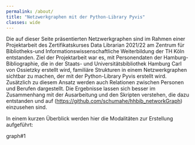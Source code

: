 ```yaml
---
permalink: /about/
title: "Netzwerkgraphen mit der Python-Library Pyvis"
classes: wide
---
```


Die auf dieser Seite präsentierten Netzwerkgraphen sind im Rahmen einer Projektarbeit des Zertifikatskurses Data Librarian 2021/22 am Zentrum für Bibliotheks-und Informationswissenschaftliche Weiterbildung der TH Köln entstanden. Ziel der Projektarbeit war es, mit Personendaten der Hamburg-Bibliographie, die in der Staats- und Universitätsbibliothek Hamburg Carl von Ossietzky erstellt wird, familiäre Strukturen in einem Netzwerkgraphen sichtbar zu machen, der mit der Python-Library Pyvis erstellt wird. Zusätzlich zu diesem Ansatz werden auch Relationen zwischen Personen und Berufen dargestellt. Die Ergebnisse lassen sich besser im Zusammenhang mit der Ausarbeitung und den Skripten verstehen, die dazu entstanden und auf (https://github.com/schumahe/hhbib_networkGraph) einzusehen sind.

In einem kurzen Überblick werden hier die Modalitäten zur Erstellung aufgeführt:

graph#1



